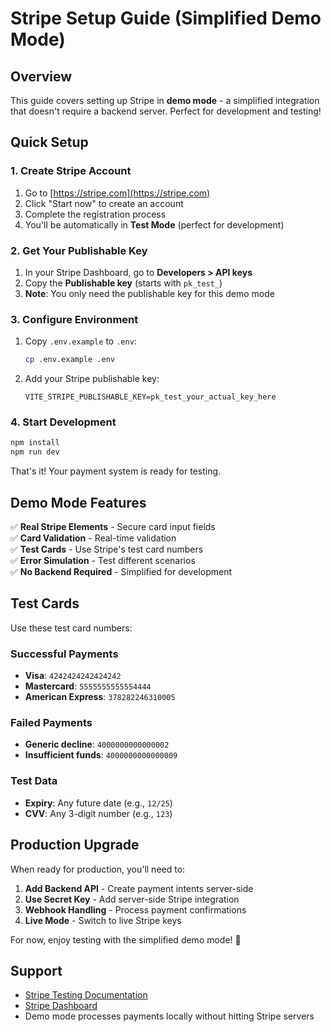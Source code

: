 # Stripe Setup Guide (Simplified Demo Mode)

## Overview

This guide covers setting up Stripe in **demo mode** - a simplified integration that doesn't require a backend server. Perfect for development and testing!

## Quick Setup

### 1. Create Stripe Account

1. Go to [https://stripe.com](https://stripe.com)
2. Click "Start now" to create an account
3. Complete the registration process
4. You'll be automatically in **Test Mode** (perfect for development)

### 2. Get Your Publishable Key

1. In your Stripe Dashboard, go to **Developers > API keys**
2. Copy the **Publishable key** (starts with `pk_test_`)
3. **Note**: You only need the publishable key for this demo mode

### 3. Configure Environment

1. Copy `.env.example` to `.env`:
   ```bash
   cp .env.example .env
   ```

2. Add your Stripe publishable key:
   ```env
   VITE_STRIPE_PUBLISHABLE_KEY=pk_test_your_actual_key_here
   ```

### 4. Start Development

```bash
npm install
npm run dev
```

That's it! Your payment system is ready for testing.

## Demo Mode Features

✅ **Real Stripe Elements** - Secure card input fields  
✅ **Card Validation** - Real-time validation  
✅ **Test Cards** - Use Stripe's test card numbers  
✅ **Error Simulation** - Test different scenarios  
✅ **No Backend Required** - Simplified for development  

## Test Cards

Use these test card numbers:

### Successful Payments
- **Visa**: `4242424242424242`
- **Mastercard**: `5555555555554444`
- **American Express**: `378282246310005`

### Failed Payments
- **Generic decline**: `4000000000000002`
- **Insufficient funds**: `4000000000000009`

### Test Data
- **Expiry**: Any future date (e.g., `12/25`)
- **CVV**: Any 3-digit number (e.g., `123`)

## Production Upgrade

When ready for production, you'll need to:

1. **Add Backend API** - Create payment intents server-side
2. **Use Secret Key** - Add server-side Stripe integration
3. **Webhook Handling** - Process payment confirmations
4. **Live Mode** - Switch to live Stripe keys

For now, enjoy testing with the simplified demo mode! 🎉

## Support

- [Stripe Testing Documentation](https://stripe.com/docs/testing)
- [Stripe Dashboard](https://dashboard.stripe.com/)
- Demo mode processes payments locally without hitting Stripe servers
